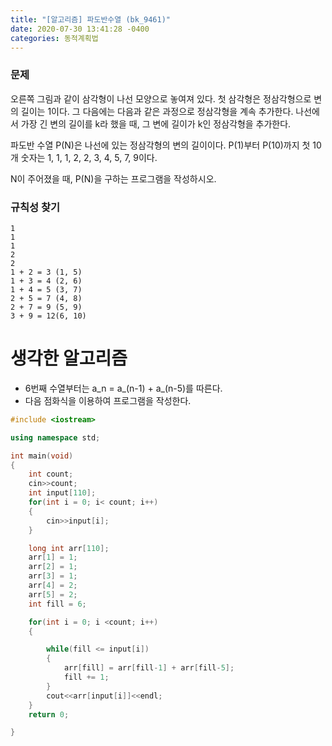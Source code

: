 ```yaml
---
title: "[알고리즘] 파도반수열 (bk_9461)"
date: 2020-07-30 13:41:28 -0400
categories: 동적계획법
---
```


### 문제

오른쪽 그림과 같이 삼각형이 나선 모양으로 놓여져 있다. 첫 삼각형은 정삼각형으로 변의 길이는 1이다. 그 다음에는 다음과 같은 과정으로 정삼각형을 계속 추가한다. 나선에서 가장 긴 변의 길이를 k라 했을 때, 그 변에 길이가 k인 정삼각형을 추가한다.

파도반 수열 P(N)은 나선에 있는 정삼각형의 변의 길이이다. P(1)부터 P(10)까지 첫 10개 숫자는 1, 1, 1, 2, 2, 3, 4, 5, 7, 9이다.

N이 주어졌을 때, P(N)을 구하는 프로그램을 작성하시오.

### 규칙성 찾기
```
1
1
1
2
2
1 + 2 = 3 (1, 5)
1 + 3 = 4 (2, 6)
1 + 4 = 5 (3, 7)
2 + 5 = 7 (4, 8)
2 + 7 = 9 (5, 9)
3 + 9 = 12(6, 10)

```

# 생각한 알고리즘
- 6번째 수열부터는 a_n = a_(n-1) + a_(n-5)를 따른다.
- 다음 점화식을 이용하여 프로그램을 작성한다.


```cpp
#include <iostream>

using namespace std;

int main(void)
{
    int count;
    cin>>count;
    int input[110];
    for(int i = 0; i< count; i++)
    {
        cin>>input[i];
    }

    long int arr[110];
    arr[1] = 1;
    arr[2] = 1;
    arr[3] = 1;
    arr[4] = 2;
    arr[5] = 2;
    int fill = 6;

    for(int i = 0; i <count; i++)
    {

        while(fill <= input[i])
        {
            arr[fill] = arr[fill-1] + arr[fill-5];
            fill += 1;
        }
        cout<<arr[input[i]]<<endl;
    }
    return 0;

}
```